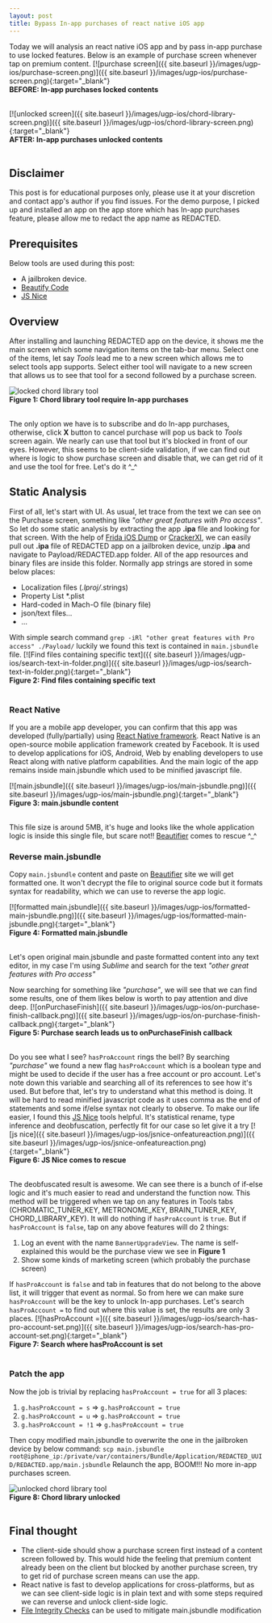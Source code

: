 ```yaml
---
layout: post
title: Bypass In-app purchases of react native iOS app
---
```


Today we will analysis an react native iOS app and by pass in-app purchase to use locked features. Below is an example of purchase screen whenever tap on premium content.
[![purchase screen]({{ site.baseurl }}/images/ugp-ios/purchase-screen.png)]({{ site.baseurl }}/images/ugp-ios/purchase-screen.png){:target="_blank"} <br/>**BEFORE: In-app purchases locked contents**<br/><br/>

[![unlocked screen]({{ site.baseurl }}/images/ugp-ios/chord-library-screen.png)]({{ site.baseurl }}/images/ugp-ios/chord-library-screen.png){:target="_blank"} <br/>**AFTER: In-app purchases unlocked contents**<br/><br/>

## Disclaimer
This post is for educational purposes only, please use it at your discretion and contact app's author if you find issues. For the demo purpose, I picked up and installed an app on the app store which has In-app purchases feature, please allow me to redact the app name as REDACTED.

## Prerequisites
Below tools are used during this post:
- A jailbroken device.
- [Beautify Code](https://beautifier.io/)
- [JS Nice](http://jsnice.org/)

## Overview
After installing and launching REDACTED app on the device, it shows me the main screen which some navigation items on the tab-bar menu. Select one of the items, let say *Tools* lead me to a new screen which allows me to select tools app supports. Select either tool will navigate to a new screen that allows us to see that tool for a second followed by a purchase screen.

![locked chord library tool](https://thumbs.gfycat.com/UniqueAmazingGrison-size_restricted.gif) <br/>**Figure 1: Chord library tool require In-app purchases**<br/><br/>

The only option we have is to subscribe and do In-app purchases, otherwise, click **X** button to cancel purchase will pop us back to *Tools* screen again. We nearly can use that tool but it's blocked in front of our eyes. However, this seems to be client-side validation, if we can find out where is logic to show purchase screen and disable that, we can get rid of it and use the tool for free. Let's do it ^_^

## Static Analysis
First of all, let's start with UI. As usual, let trace from the text we can see on the Purchase screen, something like *"other great features with Pro access"*.
So let do some static analysis by extracting the app **.ipa** file and looking for that screen.
With the help of [Frida iOS Dump](https://github.com/AloneMonkey/frida-ios-dump) or [CrackerXI](https://forum.iphonecake.com/index.php?/topic/363020-crackerxi-gui-app-decryption-tool-for-ios-11-12-13/), we can easily pull out **.ipa** file of REDACTED app on a jailbroken device, unzip **.ipa** and navigate to Payload/REDACTED.app folder. All of the app resources and binary files are inside this folder. Normally app strings are stored in some below places:
- Localization files (*.lproj/*.strings)
- Property List *.plist
- Hard-coded in Mach-O file (binary file)
- json/text files...
- ...

With simple search command `grep -iRl "other great features with Pro access" ./Payload/` luckily we found this text is contained in `main.jsbundle` file.
[![Find files containing specific text]({{ site.baseurl }}/images/ugp-ios/search-text-in-folder.png)]({{ site.baseurl }}/images/ugp-ios/search-text-in-folder.png){:target="_blank"}<br/>**Figure 2: Find files containing specific text**<br/><br/>


### React Native
If you are a mobile app developer, you can confirm that this app was developed (fully/partially) using [React Native framework](https://reactnative.dev/). React Native is an open-source mobile application framework created by Facebook. It is used to develop applications for iOS, Android, Web by enabling developers to use React along with native platform capabilities. And the main logic of the app remains inside main.jsbundle which used to be minified javascript file.

[![main.jsbundle]({{ site.baseurl }}/images/ugp-ios/main-jsbundle.png)]({{ site.baseurl }}/images/ugp-ios/main-jsbundle.png){:target="_blank"}<br/>**Figure 3: main.jsbundle content**<br/><br/>

This file size is around 5MB, it's huge and looks like the whole application logic is inside this single file, but scare not!! [Beautifier](https://beautifier.io/) comes to rescue ^_^

### Reverse main.jsbundle
Copy `main.jsbundle` content and paste on [Beautifier](https://beautifier.io/) site we will get formatted one. It won't decrypt the file to original source code but it formats syntax for readability, which we can use to reverse the app logic.

[![formatted main.jsbundle]({{ site.baseurl }}/images/ugp-ios/formatted-main-jsbundle.png)]({{ site.baseurl }}/images/ugp-ios/formatted-main-jsbundle.png){:target="_blank"}<br/>**Figure 4: Formatted main.jsbundle**<br/><br/>

Let's open original main.jsbundle and paste formatted content into any text editor, in my case I'm using *Sublime* and search for the text _"other great features with Pro access"_

Now searching for something like _"purchase"_, we will see that we can find some results, one of them likes below is worth to pay attention and dive deep.
[![onPurchaseFinish]({{ site.baseurl }}/images/ugp-ios/on-purchase-finish-callback.png)]({{ site.baseurl }}/images/ugp-ios/on-purchase-finish-callback.png){:target="_blank"}<br/>**Figure 5: Purchase search leads us to onPurchaseFinish callback**<br/><br/>

Do you see what I see? `hasProAccount` rings the bell? By searching _"purchase"_ we found a new flag `hasProAccount` which is a boolean type and might be used to decide if the user has a free account or pro account. Let's note down this variable and searching all of its references to see how it's used.
But before that, let's try to understand what this method is doing. It will be hard to read minified javascript code as it uses comma as the end of statements and some if/else syntax not clearly to observe.
To make our life easier, I found this [JS Nice](http://jsnice.org/) tools helpful. It's statistical rename, type inference and deobfuscation, perfectly fit for our case so let give it a try
[![js nice]({{ site.baseurl }}/images/ugp-ios/jsnice-onfeatureaction.png)]({{ site.baseurl }}/images/ugp-ios/jsnice-onfeatureaction.png){:target="_blank"}<br/>**Figure 6: JS Nice comes to rescue**<br/><br/>

The deobfuscated result is awesome. We can see there is a bunch of if-else logic and it's much easier to read and understand the function now.
This method will be triggered when we tap on any features in Tools tabs (CHROMATIC_TUNER_KEY, METRONOME_KEY, BRAIN_TUNER_KEY, CHORD_LIBRARY_KEY). It will do nothing if `hasProAccount` is `true`. But if `hasProAccount` is `false`, tap on any above features will do 2 things:
1. Log an event with the name `BannerUpgradeView`. The name is self-explained this would be the purchase view we see in **Figure 1**
2. Show some kinds of marketing screen (which probably the purchase screen)

If `hasProAccount` is `false` and tab in features that do not belong to the above list, it will trigger that event as normal.
So from here we can make sure `hasProAccount` will be the key to unlock In-app purchases. Let's search `hasProAccount =` to find out where this value is set, the results are only 3 places.
[![hasProAccount =]({{ site.baseurl }}/images/ugp-ios/search-has-pro-account-set.png)]({{ site.baseurl }}/images/ugp-ios/search-has-pro-account-set.png){:target="_blank"}<br/>**Figure 7: Search where hasProAccount is set**<br/><br/>


### Patch the app
Now the job is trivial by replacing `hasProAccount = true` for all 3 places:
1. `g.hasProAccount = s`  => `g.hasProAccount = true`
2. `g.hasProAccount = u`  => `g.hasProAccount = true`
3. `g.hasProAccount = !1` => `g.hasProAccount = true`

Then copy modified main.jsbundle to overwrite the one in the jailbroken device by below command:
`scp main.jsbundle root@iphone_ip:/private/var/containers/Bundle/Application/REDACTED_UUID/REDACTED.app/main.jsbundle`
Relaunch the app, BOOM!!! No more in-app purchases screen.

![unlocked chord library tool](https://thumbs.gfycat.com/RawBronzeAracari-size_restricted.gif) <br/>**Figure 8: Chord library unlocked**<br/><br/>

## Final thought
- The client-side should show a purchase screen first instead of a content screen followed by. This would hide the feeling that premium content already been on the client but blocked by another purchase screen, try to get rid of purchase screen means can use the app.
- React native is fast to develop applications for cross-platforms, but as we can see client-side logic is in plain text and with some steps required we can reverse and unlock client-side logic.
- [File Integrity Checks](https://github.com/OWASP/owasp-mstg/blob/master/Document/0x06j-Testing-Resiliency-Against-Reverse-Engineering.md#file-integrity-checks-mstg-resilience-3-and-mstg-resilience-11) can be used to mitigate main.jsbundle modification